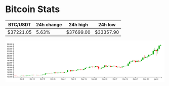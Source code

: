 # Bitcoin Stats

BTC/USDT|24h change|24h high|24h low|
|---|---|---|---|
|$37221.05|5.63%|$37699.00|$33357.90|

<img src="./chart.svg">
